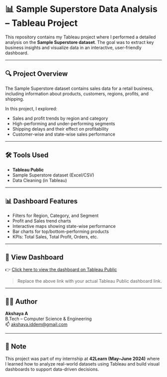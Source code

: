 # 📊 Sample Superstore Data Analysis – Tableau Project

This repository contains my Tableau project where I performed a detailed analysis on the **Sample Superstore dataset**. The goal was to extract key business insights and visualize data in an interactive, user-friendly dashboard.

---

## 🔍 Project Overview

The Sample Superstore dataset contains sales data for a retail business, including information about products, customers, regions, profits, and shipping.

In this project, I explored:
- Sales and profit trends by region and category
- High-performing and under-performing segments
- Shipping delays and their effect on profitability
- Customer-wise and state-wise sales performance

---

## 🛠️ Tools Used

- **Tableau Public**
- Sample Superstore dataset (Excel/CSV)
- Data Cleaning (in Tableau)

---

## 📊 Dashboard Features

- Filters for Region, Category, and Segment
- Profit and Sales trend charts
- Interactive maps showing state-wise performance
- Bar charts for top/bottom-performing products
- KPIs: Total Sales, Total Profit, Orders, etc.

---

## 🔗 View Dashboard

👉 [Click here to view the dashboard on Tableau Public](https://public.tableau.com/app/profile/akshaya.a5918/viz/InteractiveDashboard_17183718886190/Dashboard1?publish=yes)

> Replace the above link with your actual Tableau Public dashboard link.

---

## 👩‍💻 Author

**Akshaya A**  
B.Tech – Computer Science & Engineering  
📫 akshaya.iddem@gmail.com

---

## 📌 Note

This project was part of my internship at **42Learn (May–June 2024)** where I learned how to analyze real-world datasets using Tableau and build visual dashboards to support data-driven decisions.

